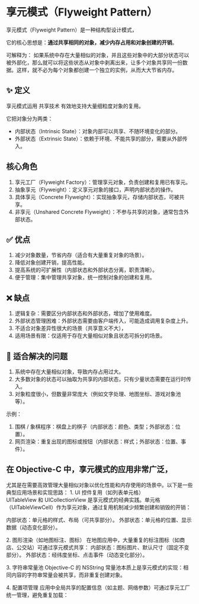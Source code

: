 #  享元模式（Flyweight Pattern）

享元模式（Flyweight Pattern）是一种结构型设计模式，

它的核心思想是：**通过共享相同的对象，减少内存占用和对象创建的开销**。

可解释为： 如果系统中存在大量相似的对象，并且这些对象中的大部分状态可以被外部化，那么就可以将这些状态从对象中剥离出来，让多个对象共享同一份数据。这样，就不必为每个对象都创建一个独立的实例，从而大大节省内存。


## ✨ 定义
享元模式运用 共享技术 有效地支持大量细粒度对象的复用。

它把对象分为两类：
* 内部状态（Intrinsic State）：对象内部可以共享、不随环境变化的部分。
* 外部状态（Extrinsic State）：依赖于环境、不能共享的部分，需要从外部传入。

## 核心角色
1. 享元工厂（Flyweight Factory）：管理享元对象，负责创建和复用已有享元。
2. 抽象享元（Flyweight）：定义享元对象的接口，声明内部状态的操作。
3. 具体享元（Concrete Flyweight）：实现抽象享元，存储内部状态，可被共享。
4. 非享元（Unshared Concrete Flyweight）：不参与共享的对象，通常包含外部状态。

## ✅ 优点

1. 减少对象数量，节省内存（适合有大量重复对象的场景）。
2. 降低对象创建开销，提高性能。
3. 提高系统的可扩展性（内部状态和外部状态分离，职责清晰）。
4. 便于管理：集中管理共享对象，统一控制对象的创建和复用。

## ❌ 缺点

1. 逻辑复杂：需要区分内部状态和外部状态，增加了使用难度。
2. 外部状态管理困难：外部状态需要由客户端传入，可能造成调用复杂度上升。
3. 不适合对象差异性很大的场景（共享意义不大），
4. 适用场景有限：仅适用于存在大量相似对象且状态可拆分的场景。

## 🎯 适合解决的问题

1. 系统中存在大量相似对象，导致内存占用过大。
2. 大多数对象的状态可以抽取为共享的内部状态，只有少量状态需要在运行时传入。
3. 对象粒度很小，但数量非常庞大（例如文字处理、地图坐标、游戏对象池等）。 

示例：
1. 围棋 / 象棋程序：棋盘上的棋子（内部状态：颜色、类型；外部状态：位置）。
2. 网页渲染：重复出现的图标或按钮（内部状态：样式；外部状态：位置、事件）。

## 在 Objective-C 中，享元模式的应用非常广泛，
尤其是在需要高效管理大量相似对象以优化性能和内存使用的场景中。以下是一些典型应用场景和实现思路：
1. UI 控件复用（如列表单元格）
UITableView 和 UICollectionView 是享元模式的经典实践。单元格（UITableViewCell）作为享元对象，通过复用机制减少频繁创建和销毁的开销：

内部状态：单元格的样式、布局（可共享部分）。
外部状态：单元格的位置、显示数据（动态变化部分）。

2. 图形渲染（如地图标注、图标）
在地图应用中，大量重复的标注图标（如商店、公交站）可通过享元模式共享：
内部状态：图标图片、默认尺寸（固定不变部分）。
外部状态：经纬度坐标、点击事件（动态变化部分）。

3. 字符串常量池
Objective-C 的 NSString 常量池本质上是享元模式的实现：相同内容的字符串常量会被共享，而非重复创建对象。

4. 配置项管理
应用中全局共享的配置信息（如主题、网络参数）可通过享元工厂统一管理，避免重复加载：
